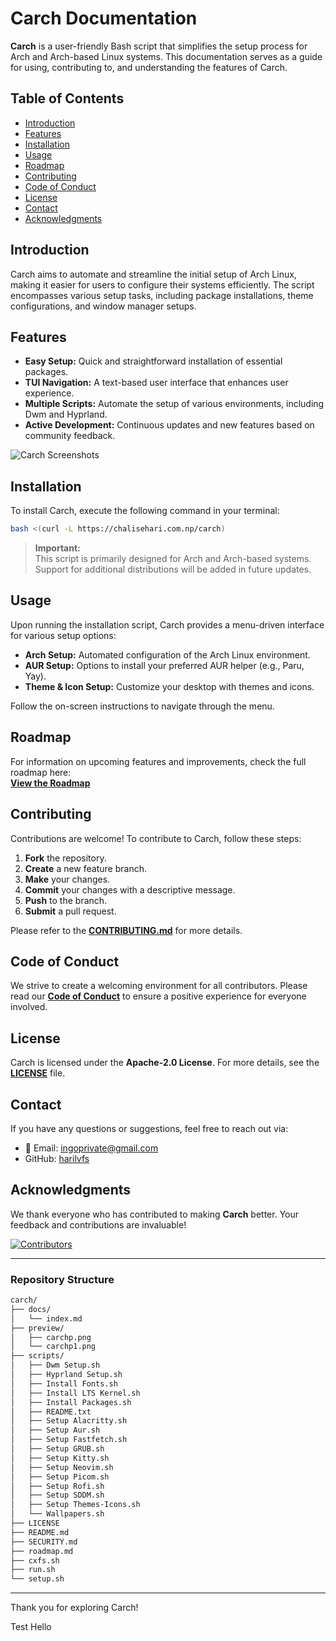 # Carch Documentation

**Carch** is a user-friendly Bash script that simplifies the setup process for Arch and Arch-based Linux systems. This documentation serves as a guide for using, contributing to, and understanding the features of Carch.

## Table of Contents

- [Introduction](#introduction)
- [Features](#features)
- [Installation](#installation)
- [Usage](#usage)
- [Roadmap](#roadmap)
- [Contributing](#contributing)
- [Code of Conduct](#code-of-conduct)
- [License](#license)
- [Contact](#contact)
- [Acknowledgments](#acknowledgments)

## Introduction

Carch aims to automate and streamline the initial setup of Arch Linux, making it easier for users to configure their systems efficiently. The script encompasses various setup tasks, including package installations, theme configurations, and window manager setups.

## Features

- **Easy Setup:** Quick and straightforward installation of essential packages.
- **TUI Navigation:** A text-based user interface that enhances user experience.
- **Multiple Scripts:** Automate the setup of various environments, including Dwm and Hyprland.
- **Active Development:** Continuous updates and new features based on community feedback.

![Carch Screenshots](https://github.com/harilvfs/carch/raw/main/preview/carchp.png)

## Installation

To install Carch, execute the following command in your terminal:

```bash
bash <(curl -L https://chalisehari.com.np/carch)
```

> **Important:**  
> This script is primarily designed for Arch and Arch-based systems. Support for additional distributions will be added in future updates.

## Usage

Upon running the installation script, Carch provides a menu-driven interface for various setup options:

- **Arch Setup:** Automated configuration of the Arch Linux environment.
- **AUR Setup:** Options to install your preferred AUR helper (e.g., Paru, Yay).
- **Theme & Icon Setup:** Customize your desktop with themes and icons.

Follow the on-screen instructions to navigate through the menu.

## Roadmap

For information on upcoming features and improvements, check the full roadmap here:  
**[View the Roadmap](https://github.com/harilvfs/carch/blob/main/roadmap.md)**

## Contributing

Contributions are welcome! To contribute to Carch, follow these steps:

1. **Fork** the repository.
2. **Create** a new feature branch.
3. **Make** your changes.
4. **Commit** your changes with a descriptive message.
5. **Push** to the branch.
6. **Submit** a pull request.

Please refer to the **[CONTRIBUTING.md](https://github.com/harilvfs/carch/blob/main/.github/CONTRIBUTING.md)** for more details.

## Code of Conduct

We strive to create a welcoming environment for all contributors. Please read our **[Code of Conduct](https://github.com/harilvfs/carch/blob/main/.github/CODE_OF_CONDUCT.md)** to ensure a positive experience for everyone involved.

## License

Carch is licensed under the **Apache-2.0 License**. For more details, see the **[LICENSE](LICENSE)** file.

## Contact

If you have any questions or suggestions, feel free to reach out via:

- 📧 Email: [ingoprivate@gmail.com](mailto:ingoprivate@gmail.com)
- GitHub: [harilvfs](https://github.com/harilvfs)

## Acknowledgments

We thank everyone who has contributed to making **Carch** better. Your feedback and contributions are invaluable!

[![Contributors](https://contrib.rocks/image?repo=harilvfs/carch)](https://github.com/harilvfs/carch/graphs/contributors)

---

### Repository Structure

```bash
carch/
├── docs/
│   └── index.md
├── preview/
│   ├── carchp.png
│   └── carchp1.png
├── scripts/
│   ├── Dwm Setup.sh
│   ├── Hyprland Setup.sh
│   ├── Install Fonts.sh
│   ├── Install LTS Kernel.sh
│   ├── Install Packages.sh
│   ├── README.txt
│   ├── Setup Alacritty.sh
│   ├── Setup Aur.sh
│   ├── Setup Fastfetch.sh
│   ├── Setup GRUB.sh
│   ├── Setup Kitty.sh
│   ├── Setup Neovim.sh
│   ├── Setup Picom.sh
│   ├── Setup Rofi.sh
│   ├── Setup SDDM.sh
│   ├── Setup Themes-Icons.sh 
│   └── Wallpapers.sh
├── LICENSE
├── README.md
├── SECURITY.md
├── roadmap.md
├── cxfs.sh
├── run.sh
└── setup.sh
```
---

Thank you for exploring Carch!

Test Hello
